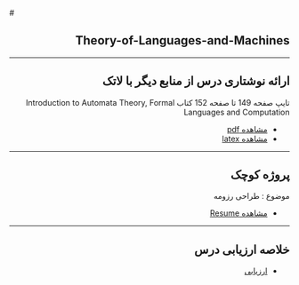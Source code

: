 #<div dir="rtl">

## Theory-of-Languages-and-Machines
---
## ارائه نوشتاری درس از منابع دیگر با لاتک
تایپ صفحه 149 تا صفحه 152 کتاب Introduction to Automata Theory, Formal Languages and Computation 
- [مشاهده pdf](https://github.com/ParastooTayebi/PNU_3991_AR/blob/main/Theory-of-Languages-and-Machines/LaTeX/untitled-2.pdf)
- [مشاهده latex](https://github.com/ParastooTayebi/PNU_3991_AR/blob/main/Theory-of-Languages-and-Machines/LaTeX/untitled-2.tex)

-----------
## پروژه کوچک
موضوع : طراحی رزومه
- [مشاهده Resume](https://parastootayebi.github.io/Resume/)

-----------
## خلاصه ارزیابی درس

- [ارزیابی](https://github.com/ParastooTayebi/PNU_3991_AR/blob/main/Theory-of-Languages-and-Machines/FT_Theory-of-Languages-and-Machines_CheckList_AR_3991.pdf)
